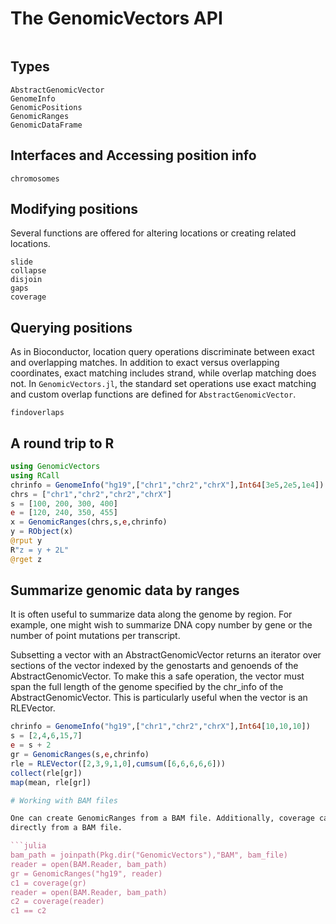 # The GenomicVectors API

```@contents
```

## Types
```@docs
AbstractGenomicVector
GenomeInfo
GenomicPositions
GenomicRanges
GenomicDataFrame
```

## Interfaces and Accessing position info
```@docs
chromosomes
```

## Modifying positions
Several functions are offered for altering locations or creating related locations.
```@docs
slide
collapse
disjoin
gaps
coverage
```

## Querying positions
As in Bioconductor, location query operations discriminate between exact and overlapping matches. In
addition to exact versus overlapping coordinates, exact matching includes strand, while overlap matching
does not. In `GenomicVectors.jl`, the standard set operations use exact matching and custom overlap functions are defined for `AbstractGenomicVector`.

```@docs
findoverlaps
```

## A round trip to R
```julia
using GenomicVectors
using RCall
chrinfo = GenomeInfo("hg19",["chr1","chr2","chrX"],Int64[3e5,2e5,1e4])
chrs = ["chr1","chr2","chr2","chrX"]
s = [100, 200, 300, 400]
e = [120, 240, 350, 455]
x = GenomicRanges(chrs,s,e,chrinfo)
y = RObject(x)
@rput y
R"z = y + 2L"
@rget z
```

## Summarize genomic data by ranges

It is often useful to summarize data along the genome by region. For example, one
might wish to summarize DNA copy number by gene or the number of point mutations per
transcript.

Subsetting a vector with an AbstractGenomicVector returns an iterator over sections
of the vector indexed by the genostarts and genoends of the AbstractGenomicVector.
To make this a safe operation, the vector must span the full length of the genome
specified by the chr_info of the AbstractGenomicVector. This is particularly useful
when the vector is an RLEVector.

```julia
chrinfo = GenomeInfo("hg19",["chr1","chr2","chrX"],Int64[10,10,10])
s = [2,4,6,15,7]
e = s + 2
gr = GenomicRanges(s,e,chrinfo)
rle = RLEVector([2,3,9,1,0],cumsum([6,6,6,6,6]))
collect(rle[gr])
map(mean, rle[gr])

# Working with BAM files

One can create GenomicRanges from a BAM file. Additionally, coverage can be calculated
directly from a BAM file.

```julia
bam_path = joinpath(Pkg.dir("GenomicVectors"),"BAM", bam_file)
reader = open(BAM.Reader, bam_path)
gr = GenomicRanges("hg19", reader)
c1 = coverage(gr)
reader = open(BAM.Reader, bam_path)
c2 = coverage(reader)
c1 == c2
```


```
